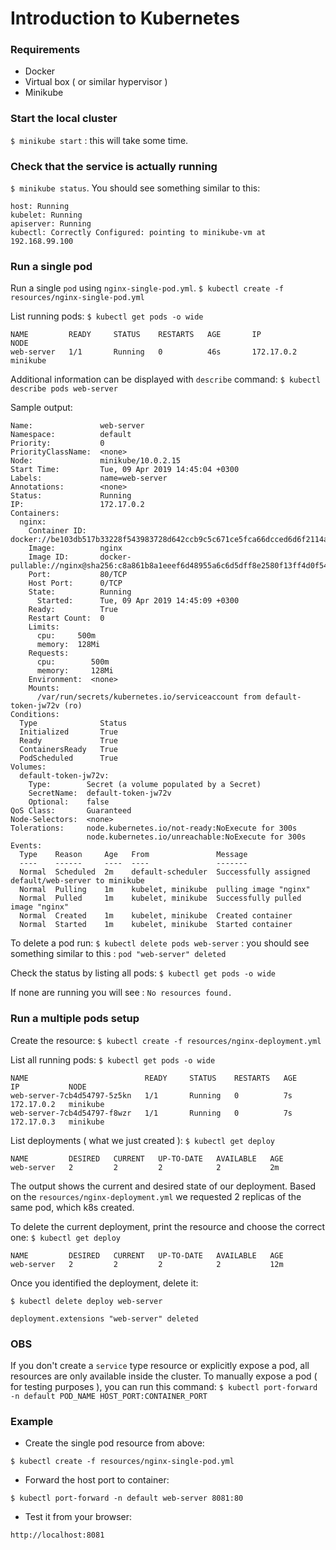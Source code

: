 # Introduction to Kubernetes

### Requirements
* Docker
* Virtual box ( or similar hypervisor )
* Minikube

### Start the local cluster
`$ minikube start` : this will take some time.

### Check that the service is actually running
`$ minikube status`. You should see something similar to this:
```
host: Running
kubelet: Running
apiserver: Running
kubectl: Correctly Configured: pointing to minikube-vm at 192.168.99.100
```

### Run a single pod
Run a single `pod` using `nginx-single-pod.yml`.
`$ kubectl create -f resources/nginx-single-pod.yml`

List running pods:
`$ kubectl get pods -o wide`
```
NAME         READY     STATUS    RESTARTS   AGE       IP           NODE
web-server   1/1       Running   0          46s       172.17.0.2   minikube
```

Additional information can be displayed with `describe` command:
`$ kubectl describe pods web-server`

Sample output:
```
Name:               web-server
Namespace:          default
Priority:           0
PriorityClassName:  <none>
Node:               minikube/10.0.2.15
Start Time:         Tue, 09 Apr 2019 14:45:04 +0300
Labels:             name=web-server
Annotations:        <none>
Status:             Running
IP:                 172.17.0.2
Containers:
  nginx:
    Container ID:   docker://be103db517b33228f543983728d642ccb9c5c671ce5fca66dcced6d6f2114a31
    Image:          nginx
    Image ID:       docker-pullable://nginx@sha256:c8a861b8a1eeef6d48955a6c6d5dff8e2580f13ff4d0f549e082e7c82a8617a2
    Port:           80/TCP
    Host Port:      0/TCP
    State:          Running
      Started:      Tue, 09 Apr 2019 14:45:09 +0300
    Ready:          True
    Restart Count:  0
    Limits:
      cpu:     500m
      memory:  128Mi
    Requests:
      cpu:        500m
      memory:     128Mi
    Environment:  <none>
    Mounts:
      /var/run/secrets/kubernetes.io/serviceaccount from default-token-jw72v (ro)
Conditions:
  Type              Status
  Initialized       True
  Ready             True
  ContainersReady   True
  PodScheduled      True
Volumes:
  default-token-jw72v:
    Type:        Secret (a volume populated by a Secret)
    SecretName:  default-token-jw72v
    Optional:    false
QoS Class:       Guaranteed
Node-Selectors:  <none>
Tolerations:     node.kubernetes.io/not-ready:NoExecute for 300s
                 node.kubernetes.io/unreachable:NoExecute for 300s
Events:
  Type    Reason     Age   From               Message
  ----    ------     ----  ----               -------
  Normal  Scheduled  2m    default-scheduler  Successfully assigned default/web-server to minikube
  Normal  Pulling    1m    kubelet, minikube  pulling image "nginx"
  Normal  Pulled     1m    kubelet, minikube  Successfully pulled image "nginx"
  Normal  Created    1m    kubelet, minikube  Created container
  Normal  Started    1m    kubelet, minikube  Started container
```

To delete a pod run:
`$ kubectl delete pods web-server` : you should see something similar to this : `pod "web-server" deleted`

Check the status by listing all pods:
`$ kubectl get pods -o wide`

If none are running you will see : `No resources found.`

### Run a multiple pods setup
Create the resource:
`$ kubectl create -f resources/nginx-deployment.yml`

List all running pods:
`$ kubectl get pods -o wide`
```
NAME                          READY     STATUS    RESTARTS   AGE       IP           NODE
web-server-7cb4d54797-5z5kn   1/1       Running   0          7s        172.17.0.2   minikube
web-server-7cb4d54797-f8wzr   1/1       Running   0          7s        172.17.0.3   minikube
```

List deployments ( what we just created ):
`$ kubectl get deploy`
```
NAME         DESIRED   CURRENT   UP-TO-DATE   AVAILABLE   AGE
web-server   2         2         2            2           2m
```

The output shows the current and desired state of our deployment. Based on the `resources/nginx-deployment.yml`
we requested 2 replicas of the same pod, which k8s created.

To delete the current deployment, print the resource and choose the correct one:
`$ kubectl get deploy`
```
NAME         DESIRED   CURRENT   UP-TO-DATE   AVAILABLE   AGE
web-server   2         2         2            2           12m
```
Once you identified the deployment, delete it:

`$ kubectl delete deploy web-server`
```
deployment.extensions "web-server" deleted
```

### OBS
If you don't create a `service` type resource or explicitly expose a pod, all resources are only available
inside the cluster.
To manually expose a pod ( for testing purposes ), you can run this command:
`$ kubectl port-forward -n default POD_NAME HOST_PORT:CONTAINER_PORT`

### Example
* Create the single pod resource from above:

`$ kubectl create -f resources/nginx-single-pod.yml`

* Forward the host port to container:

`$ kubectl port-forward -n default web-server 8081:80`

* Test it from your browser:

`http://localhost:8081`